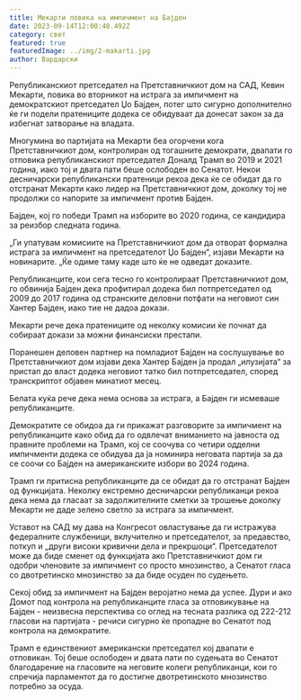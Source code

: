 ```yaml
---
title: Мекарти повика на импичмент на Бајден
date: 2023-09-14T12:00:48.492Z
category: свет
featured: true
featuredImage: ../img/2-makarti.jpg
author: Вардарски
---
```

Републиканскиот претседател на Претставничкиот дом на САД, Кевин Мекарти, повика во вторникот на истрага за импичмент на демократскиот претседател Џо Бајден, потег што сигурно дополнително ќе ги подели пратениците додека се обидуваат да донесат закон за да избегнат затворање на владата.

Многумина во партијата на Мекарти беа огорчени кога Претставничкиот дом, контролиран од тогашните демократи, двапати го отповика републиканскиот претседател Доналд Трамп во 2019 и 2021 година, иако тој и двата пати беше ослободен во Сенатот. Некои десничарски републикански пратеници рекоа дека ќе се обидат да го отстранат Мекарти како лидер на Претставничкиот дом, доколку тој не продолжи со напорите за импичмент против Бајден.

Бајден, кој го победи Трамп на изборите во 2020 година, се кандидира за реизбор следната година.

„Ги упатувам комисиите на Претставничкиот дом да отворат формална истрага за импичмент на претседателот Џо Бајден“, изјави Мекарти на новинарите. „Ќе одиме таму каде што ќе не одведат доказите.

Републиканците, кои сега тесно го контролираат Претставничкиот дом, го обвинија Бајден дека профитирал додека бил потпретседател од 2009 до 2017 година од странските деловни потфати на неговиот син Хантер Бајден, иако тие не дадоа докази.

Мекарти рече дека пратениците од неколку комисии ќе почнат да собираат докази за можни финансиски престапи.

Поранешен деловен партнер на помладиот Бајден на сослушување во Претставничкиот дом изјави дека Хантер Бајден ја продал „илузијата“ за пристап до власт додека неговиот татко бил потпретседател, според транскриптот објавен минатиот месец.

Белата куќа рече дека нема основа за истрага, а Бајден ги исмеваше републиканците.

Демократите се обидоа да ги прикажат разговорите за импичмент на републиканците како обид да го одвлечат вниманието на јавноста од правните проблеми на Трамп, кој се соочува со четири одделни импичменти додека се обидува да ја номинира неговата партија за да се соочи со Бајден на американските избори во 2024 година.

Трамп ги притисна републиканците да се обидат да го отстранат Бајден од функцијата. Неколку екстремно десничарски републиканци рекоа дека нема да гласаат за задолжителните сметки за трошење доколку Мекарти не даде зелено светло за истрага за импичмент.

Уставот на САД му дава на Конгресот овластување да ги истражува федералните службеници, вклучително и претседателот, за предавство, поткуп и „други високи кривични дела и прекршоци“. Претседателот може да биде сменет од функцијата ако Претставничкиот дом ги одобри членовите за импичмент со просто мнозинство, а Сенатот гласа со двотретинско мнозинство за да биде осуден по судењето.

Секој обид за импичмент на Бајден веројатно нема да успее. Дури и ако Домот под контрола на републиканците гласа за отповикување на Бајден - неизвесна перспектива со оглед на тесната разлика од 222-212 гласови на партијата - речиси сигурно ќе пропадне во Сенатот под контрола на демократите.

Трамп е единствениот американски претседател кој двапати е отповикан. Тој беше ослободен и двата пати по судењата во Сенатот благодарение на гласовите на неговите колеги републиканци, кои го спречија парламентот да го достигне двотретинското мнозинство потребно за осуда.